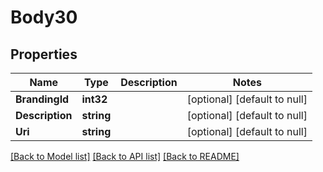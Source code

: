 # Body30

## Properties
Name | Type | Description | Notes
------------ | ------------- | ------------- | -------------
**BrandingId** | **int32** |  | [optional] [default to null]
**Description** | **string** |  | [optional] [default to null]
**Uri** | **string** |  | [optional] [default to null]

[[Back to Model list]](../README.md#documentation-for-models) [[Back to API list]](../README.md#documentation-for-api-endpoints) [[Back to README]](../README.md)

